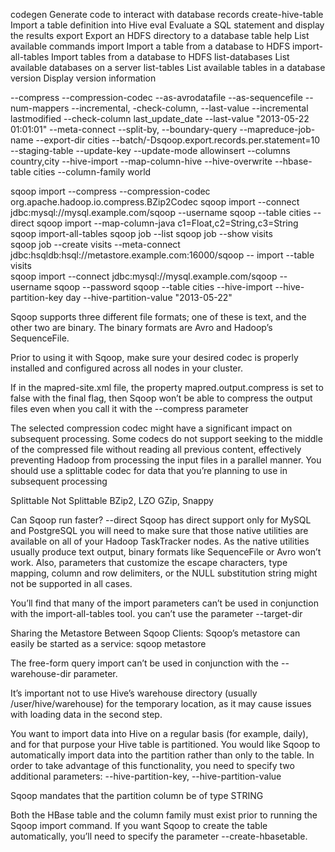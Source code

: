 codegen            Generate code to interact with database records
create-hive-table  Import a table definition into Hive
eval               Evaluate a SQL statement and display the results
export             Export an HDFS directory to a database table
help               List available commands
import             Import a table from a database to HDFS
import-all-tables  Import tables from a database to HDFS
list-databases     List available databases on a server
list-tables        List available tables in a database
version            Display version information
  
--compress
--compression-codec
--as-avrodatafile
--as-sequencefile
--num-mappers
--incremental, -check-column, --last-value
--incremental lastmodified --check-column last_update_date --last-value "2013-05-22 01:01:01"
--meta-connect
--split-by, --boundary-query
--mapreduce-job-name
--export-dir cities
--batch/-Dsqoop.export.records.per.statement=10
--staging-table
--update-key
--update-mode allowinsert
--columns country,city
--hive-import
--map-column-hive
--hive-overwrite
--hbase-table cities 
--column-family world

sqoop import --compress --compression-codec org.apache.hadoop.io.compress.BZip2Codec
sqoop import --connect jdbc:mysql://mysql.example.com/sqoop --username sqoop --table cities --direct
sqoop import --map-column-java c1=Float,c2=String,c3=String
sqoop import-all-tables
sqoop job --list
sqoop job --show visits  
sqoop job --create visits --meta-connect jdbc:hsqldb:hsql://metastore.example.com:16000/sqoop -- import --table visits  
sqoop import --connect jdbc:mysql://mysql.example.com/sqoop --username sqoop --password sqoop --table cities --hive-import --hive-partition-key day 
--hive-partition-value "2013-05-22"
  
Sqoop supports three different file formats; one of these is text, and the other two are binary. The binary formats are Avro and Hadoop’s SequenceFile.  

Prior to using it with Sqoop, make sure your desired codec is properly installed and configured across all nodes in your cluster.

If in the mapred-site.xml file, the property mapred.output.compress is set to false with the final flag, then Sqoop won’t be able to compress the output files even when you call it with the --compress parameter

The selected compression codec might have a significant impact on subsequent processing. Some codecs do not support seeking to the middle of the compressed file
without reading all previous content, effectively preventing Hadoop from processing the input files in a parallel manner. You should use a splittable codec for data that you’re planning to use in subsequent processing

Splittable 		Not Splittable
BZip2, LZO 		GZip, Snappy

Can Sqoop run faster? --direct
Sqoop has direct support only for MySQL and PostgreSQL
you will need to make sure that those native utilities are available on all of your Hadoop TaskTracker nodes.
As the native utilities usually produce text output, binary formats like SequenceFile or Avro won’t work. Also, parameters that customize the escape characters, type mapping, column and row delimiters, or the NULL substitution string might not be supported in all cases.

You’ll find that many of the import parameters can’t be used in conjunction with the import-all-tables tool. you can’t use the parameter --target-dir

Sharing the Metastore Between Sqoop Clients:
Sqoop’s metastore can easily be started as a service:	sqoop metastore

The free-form query import can’t be used in conjunction with the --warehouse-dir parameter.

It’s important not to use Hive’s warehouse directory (usually /user/hive/warehouse) for the temporary location, as it may cause issues with loading data in the second step.

You want to import data into Hive on a regular basis (for example, daily), and for that purpose your Hive table is partitioned. You would like Sqoop to automatically import data into the partition rather than only to the table. In order to take advantage of this functionality, you need to specify two additional parameters: --hive-partition-key, --hive-partition-value

Sqoop mandates that the partition column be of type STRING

Both the HBase table and the column family must exist prior to running the Sqoop import command. If you want Sqoop to create the table automatically, you’ll need to specify the parameter --create-hbasetable.

